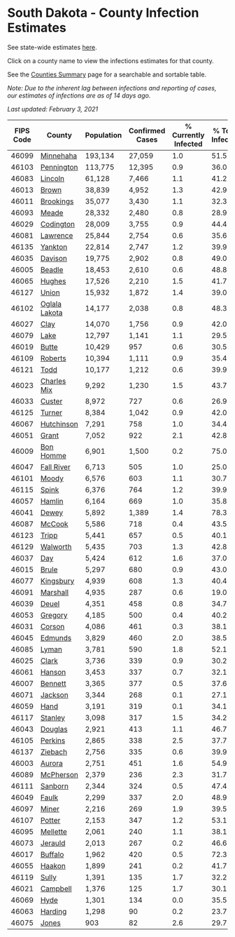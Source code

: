 # South Dakota - County Infection Estimates

See state-wide estimates [here](/infections/us-sd).

Click on a county name to view the infections estimates for that county.

See the [Counties Summary](/infections/summary-counties) page for a searchable and sortable table.

*Note: Due to the inherent lag between infections and reporting of cases, our estimates of infections are as of 14 days ago.*

*Last updated: February 3, 2021*

|   FIPS Code |                         County |   Population |   Confirmed Cases |   % Currently Infected |   % Total Infected |
|-------------|--------------------------------|--------------|-------------------|------------------------|--------------------|
|       46099 |         [Minnehaha](minnehaha) |      193,134 |            27,059 |                    1.0 |               51.5 |
|       46103 |       [Pennington](pennington) |      113,775 |            12,395 |                    0.9 |               36.0 |
|       46083 |             [Lincoln](lincoln) |       61,128 |             7,466 |                    1.1 |               41.2 |
|       46013 |                 [Brown](brown) |       38,839 |             4,952 |                    1.3 |               42.9 |
|       46011 |         [Brookings](brookings) |       35,077 |             3,430 |                    1.1 |               32.3 |
|       46093 |                 [Meade](meade) |       28,332 |             2,480 |                    0.8 |               28.9 |
|       46029 |         [Codington](codington) |       28,009 |             3,755 |                    0.9 |               44.4 |
|       46081 |           [Lawrence](lawrence) |       25,844 |             2,754 |                    0.6 |               35.6 |
|       46135 |             [Yankton](yankton) |       22,814 |             2,747 |                    1.2 |               39.9 |
|       46035 |             [Davison](davison) |       19,775 |             2,902 |                    0.8 |               49.0 |
|       46005 |               [Beadle](beadle) |       18,453 |             2,610 |                    0.6 |               48.8 |
|       46065 |               [Hughes](hughes) |       17,526 |             2,210 |                    1.5 |               41.7 |
|       46127 |                 [Union](union) |       15,932 |             1,872 |                    1.4 |               39.0 |
|       46102 | [Oglala Lakota](oglala-lakota) |       14,177 |             2,038 |                    0.8 |               48.3 |
|       46027 |                   [Clay](clay) |       14,070 |             1,756 |                    0.9 |               42.0 |
|       46079 |                   [Lake](lake) |       12,797 |             1,141 |                    1.1 |               29.5 |
|       46019 |                 [Butte](butte) |       10,429 |               957 |                    0.6 |               30.5 |
|       46109 |             [Roberts](roberts) |       10,394 |             1,111 |                    0.9 |               35.4 |
|       46121 |                   [Todd](todd) |       10,177 |             1,212 |                    0.6 |               39.9 |
|       46023 |     [Charles Mix](charles-mix) |        9,292 |             1,230 |                    1.5 |               43.7 |
|       46033 |               [Custer](custer) |        8,972 |               727 |                    0.6 |               26.9 |
|       46125 |               [Turner](turner) |        8,384 |             1,042 |                    0.9 |               42.0 |
|       46067 |       [Hutchinson](hutchinson) |        7,291 |               758 |                    1.0 |               34.4 |
|       46051 |                 [Grant](grant) |        7,052 |               922 |                    2.1 |               42.8 |
|       46009 |         [Bon Homme](bon-homme) |        6,901 |             1,500 |                    0.2 |               75.0 |
|       46047 |       [Fall River](fall-river) |        6,713 |               505 |                    1.0 |               25.0 |
|       46101 |                 [Moody](moody) |        6,576 |               603 |                    1.1 |               30.7 |
|       46115 |                 [Spink](spink) |        6,376 |               764 |                    1.2 |               39.9 |
|       46057 |               [Hamlin](hamlin) |        6,164 |               669 |                    1.0 |               35.8 |
|       46041 |                 [Dewey](dewey) |        5,892 |             1,389 |                    1.4 |               78.3 |
|       46087 |               [McCook](mccook) |        5,586 |               718 |                    0.4 |               43.5 |
|       46123 |                 [Tripp](tripp) |        5,441 |               657 |                    0.5 |               40.1 |
|       46129 |           [Walworth](walworth) |        5,435 |               703 |                    1.3 |               42.8 |
|       46037 |                     [Day](day) |        5,424 |               612 |                    1.6 |               37.0 |
|       46015 |                 [Brule](brule) |        5,297 |               680 |                    0.9 |               43.0 |
|       46077 |         [Kingsbury](kingsbury) |        4,939 |               608 |                    1.3 |               40.4 |
|       46091 |           [Marshall](marshall) |        4,935 |               287 |                    0.6 |               19.0 |
|       46039 |                 [Deuel](deuel) |        4,351 |               458 |                    0.8 |               34.7 |
|       46053 |             [Gregory](gregory) |        4,185 |               500 |                    0.4 |               40.2 |
|       46031 |               [Corson](corson) |        4,086 |               461 |                    0.3 |               38.1 |
|       46045 |             [Edmunds](edmunds) |        3,829 |               460 |                    2.0 |               38.5 |
|       46085 |                 [Lyman](lyman) |        3,781 |               590 |                    1.8 |               52.1 |
|       46025 |                 [Clark](clark) |        3,736 |               339 |                    0.9 |               30.2 |
|       46061 |               [Hanson](hanson) |        3,453 |               337 |                    0.7 |               32.1 |
|       46007 |             [Bennett](bennett) |        3,365 |               377 |                    0.5 |               37.6 |
|       46071 |             [Jackson](jackson) |        3,344 |               268 |                    0.1 |               27.1 |
|       46059 |                   [Hand](hand) |        3,191 |               319 |                    0.1 |               34.1 |
|       46117 |             [Stanley](stanley) |        3,098 |               317 |                    1.5 |               34.2 |
|       46043 |             [Douglas](douglas) |        2,921 |               413 |                    1.1 |               46.7 |
|       46105 |             [Perkins](perkins) |        2,865 |               338 |                    2.5 |               37.7 |
|       46137 |             [Ziebach](ziebach) |        2,756 |               335 |                    0.6 |               39.9 |
|       46003 |               [Aurora](aurora) |        2,751 |               451 |                    1.6 |               54.9 |
|       46089 |         [McPherson](mcpherson) |        2,379 |               236 |                    2.3 |               31.7 |
|       46111 |             [Sanborn](sanborn) |        2,344 |               324 |                    0.5 |               47.4 |
|       46049 |                 [Faulk](faulk) |        2,299 |               337 |                    2.0 |               48.9 |
|       46097 |                 [Miner](miner) |        2,216 |               269 |                    1.9 |               39.5 |
|       46107 |               [Potter](potter) |        2,153 |               347 |                    1.2 |               53.1 |
|       46095 |           [Mellette](mellette) |        2,061 |               240 |                    1.1 |               38.1 |
|       46073 |             [Jerauld](jerauld) |        2,013 |               267 |                    0.2 |               46.6 |
|       46017 |             [Buffalo](buffalo) |        1,962 |               420 |                    0.5 |               72.3 |
|       46055 |               [Haakon](haakon) |        1,899 |               241 |                    0.2 |               41.7 |
|       46119 |                 [Sully](sully) |        1,391 |               135 |                    1.7 |               32.2 |
|       46021 |           [Campbell](campbell) |        1,376 |               125 |                    1.7 |               30.1 |
|       46069 |                   [Hyde](hyde) |        1,301 |               134 |                    0.0 |               35.5 |
|       46063 |             [Harding](harding) |        1,298 |                90 |                    0.2 |               23.7 |
|       46075 |                 [Jones](jones) |          903 |                82 |                    2.6 |               29.7 |